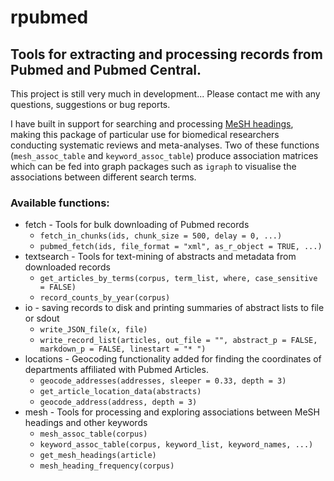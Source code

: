 rpubmed
=======

Tools for extracting and processing records from Pubmed and Pubmed Central.
----------------------------------------------------------------------------

This project is still very much in development... Please contact me with any questions, suggestions or bug reports.  

I have built in support for searching and processing [MeSH headings](http://www.nlm.nih.gov/bsd/disted/meshtutorial/introduction/index.html), making this package of particular use for biomedical researchers conducting systematic reviews and meta-analyses. Two of these functions (`mesh_assoc_table` and `keyword_assoc_table`) produce association matrices which can be fed into graph packages such as `igraph` to visualise the associations between different search terms.




### Available functions:

* fetch - Tools for bulk downloading of Pubmed records
    - `fetch_in_chunks(ids, chunk_size = 500, delay = 0, ...)`
    - `pubmed_fetch(ids, file_format = "xml", as_r_object = TRUE, ...)`
* textsearch  - Tools for text-mining of abstracts and metadata from downloaded records
    - `get_articles_by_terms(corpus, term_list, where, case_sensitive = FALSE)`
    - `record_counts_by_year(corpus)`
* io - saving records to disk and printing summaries of abstract lists to file or sdout
    - `write_JSON_file(x, file)`
    - `write_record_list(articles, out_file = "", abstract_p = FALSE, markdown_p = FALSE, linestart = "* ")`
* locations - Geocoding functionality added for finding the coordinates of departments affiliated with Pubmed Articles.
    - `geocode_addresses(addresses, sleeper = 0.33, depth = 3)`
    - `get_article_location_data(abstracts)`
    - `geocode_address(address, depth = 3)`
* mesh - Tools for processing and exploring associations between MeSH headings and other keywords
    - `mesh_assoc_table(corpus)`
    - `keyword_assoc_table(corpus, keyword_list, keyword_names, ...)`
    - `get_mesh_headings(article)`
    - `mesh_heading_frequency(corpus)`
    






